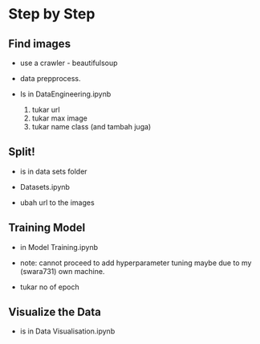 # Step by Step

## Find images
- use a crawler - beautifulsoup
- data prepprocess.
- Is in DataEngineering.ipynb

  1. tukar url
  2. tukar max image
   3. tukar name class (and tambah juga)

## Split! 
- is in data sets folder
- Datasets.ipynb

- ubah url to the images

## Training Model
- in Model Training.ipynb
- note: cannot proceed to add hyperparameter tuning maybe due to my (swara731) own machine.

- tukar no of epoch
  
## Visualize the Data
- is in Data Visualisation.ipynb
